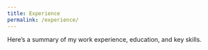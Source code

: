 ```yaml
---
title: Experience
permalink: /experience/
---
```

Here’s a summary of my work experience, education, and key skills.
